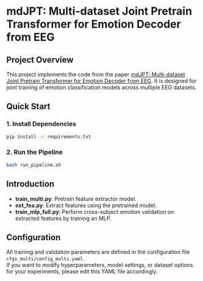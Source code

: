 # mdJPT: Multi-dataset Joint Pretrain Transformer for Emotion Decoder from EEG

## Project Overview
This project implements the code from the paper [mdJPT: Multi-dataset Joint Pretrain Transformer for Emotion Decoder from EEG](url). It is designed for joint training of emotion classification models across multiple EEG datasets.

## Quick Start

### 1. Install Dependencies
```bash
pip install -r requirements.txt
```
### 2. Run the Pipeline
```bash
bash run_pipeline.sh
```

## Introduction

- **train_multi.py**: Pretrain feature extractor model.  
- **ext_fea.py**: Extract features using the pretrained model.  
- **train_mlp_full.py**: Perform cross-subject emotion validation on extracted features by training an MLP.

## Configuration

All training and validation parameters are defined in the configuration file `cfgs_multi/config_multi.yaml`.  
If you want to modify hyperparameters, model settings, or dataset options for your experiments, please edit this YAML file accordingly.  


